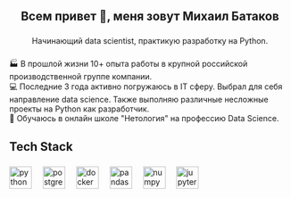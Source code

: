 <h2 align="center">Всем привет 👋, меня зовут Михаил Батаков</h2>

###

<p align="center">Начинающий data scientist, практикую разработку на Python.</p>

###

<p align="left">🏭 В прошлой жизни 10+ опыта работы в крупной российской производственной группе компании.<br>💻 Последние 3 года активно погружаюсь в IT сферу. Выбрал для себя направление data science. Также выполняю различные несложные проекты на Python как разработчик.<br>📝 Обучаюсь в онлайн школе "Нетология" на профессию Data Science.</p>

###

<h2 align="left">Tech Stack</h2>

###

<div align="left">
  <img src="https://cdn.jsdelivr.net/gh/devicons/devicon/icons/python/python-original.svg" height="40" alt="python logo"  />
  <img width="12" />
  <img src="https://cdn.jsdelivr.net/gh/devicons/devicon/icons/postgresql/postgresql-original.svg" height="40" alt="postgresql logo"  />
  <img width="12" />
  <img src="https://cdn.jsdelivr.net/gh/devicons/devicon/icons/docker/docker-original.svg" height="40" alt="docker logo"  />
  <img width="12" />
  <img src="https://cdn.jsdelivr.net/gh/devicons/devicon/icons/pandas/pandas-original.svg" height="40" alt="pandas logo"  />
  <img width="12" />
  <img src="https://cdn.jsdelivr.net/gh/devicons/devicon/icons/numpy/numpy-original.svg" height="40" alt="numpy logo"  />
  <img width="12" />
  <img src="https://cdn.jsdelivr.net/gh/devicons/devicon/icons/jupyter/jupyter-original.svg" height="40" alt="jupyter logo"  />
</div>

###
